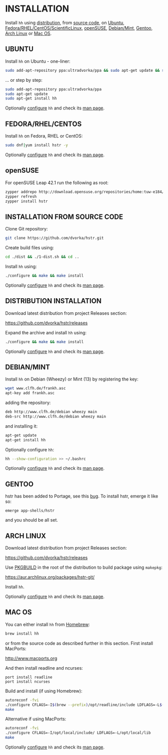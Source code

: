 INSTALLATION
============
Install `hh` using [distribution](#distribution-installation),
from [source code](#installation-from-source-code), on [Ubuntu](#ubuntu),
[Fedora/RHEL/CentOS/ScientificLinux](#fedorarhelcentos), [openSUSE](#opensuse), [Debian/Mint](#debianmint),
[Gentoo](#gentoo), [Arch Linux](#arch-linux) or [Mac OS](#mac-os).


UBUNTU
------
Install `hh` on Ubuntu - one-liner:
```bash
sudo add-apt-repository ppa:ultradvorka/ppa && sudo apt-get update && sudo apt-get install hh && hh --show-configuration >> ~/.bashrc
```
... or step by step:
```bash
sudo add-apt-repository ppa:ultradvorka/ppa
sudo apt-get update
sudo apt-get install hh
```
Optionally [configure](CONFIGURATION.md) `hh` and check its [man page](README.md#documentation).



FEDORA/RHEL/CENTOS
------------------
Install `hh` on Fedora, RHEL or CentOS:

```bash
sudo dnf|yum install hstr -y
```
Optionally [configure](CONFIGURATION.md) `hh` and check its [man page](README.md#documentation).



openSUSE
--------
For openSUSE Leap 42.1 run the following as root:

```bash
zypper addrepo http://download.opensuse.org/repositories/home:tuw-e184/openSUSE_Leap_42.1/home:tuw-e184.repo
zypper refresh
zypper install hstr
```


INSTALLATION FROM SOURCE CODE
-----------------------------
Clone Git repository:
```bash
git clone https://github.com/dvorka/hstr.git
```
Create build files using:
```bash
cd ./dist && ./1-dist.sh && cd ..
```
Install `hh` using:
```bash
./configure && make && make install
```
Optionally [configure](CONFIGURATION.md) `hh` and check its [man page](README.md#documentation).


DISTRIBUTION INSTALLATION
-------------------------
Download latest distribution from project Releases section:

https://github.com/dvorka/hstr/releases

Expand the archive and install `hh` using:
```bash
./configure && make && make install
```
Optionally [configure](CONFIGURATION.md) `hh` and check its [man page](README.md#documentation).


DEBIAN/MINT
-----------
Install `hh` on Debian (Wheezy) or Mint (13) by registering the key:
```bash
wget www.clfh.de/frankh.asc
apt-key add frankh.asc
```
adding the repository:
```bash
deb http://www.clfh.de/debian wheezy main
deb-src http://www.clfh.de/debian wheezy main
```
and installing it:
```bash
apt-get update
apt-get install hh
```
Optionally configure `hh`:
```bash
hh --show-configuration >> ~/.bashrc
```
Optionally [configure](CONFIGURATION.md) `hh` and check its [man page](README.md#documentation).


GENTOO
------
hstr has been added to Portage, see this [bug](https://bugs.gentoo.org/show_bug.cgi?id=527122).
To install hstr, emerge it like so:
```
emerge app-shells/hstr
```
and you should be all set.

ARCH LINUX
----------
Download latest distribution from project Releases section:

https://github.com/dvorka/hstr/releases

Use [PKGBUILD](https://wiki.archlinux.org/index.php/PKGBUILD) in the root of the distribution to build package using `makepkg`:

https://aur.archlinux.org/packages/hstr-git/

Install `hh`.

Optionally [configure](CONFIGURATION.md) `hh` and check its [man page](README.md#documentation).


MAC OS
------
You can either install `hh` from [Homebrew](http://brew.sh/):

```bash
brew install hh
```

or from the source code as described further in this section. First install MacPorts:

   http://www.macports.org

And then install readline and ncurses:

```
port install readline
port install ncurses
```

Build and install (if using Homebrew):
```bash
autoreconf -fvi
./configure CFLAGS=-I$(brew --prefix)/opt/readline/include LDFLAGS=-L$(brew --prefix)/opt/readline/lib
make
```

Alternative if using MacPorts:
```bash
autoreconf -fvi
./configure CFLAGS=-I/opt/local/include/ LDFLAGS=-L/opt/local/lib
make
```

Optionally [configure](CONFIGURATION.md) `hh` and check its [man page](README.md#documentation).
